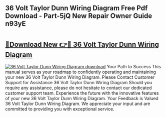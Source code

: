 ## 36 Volt Taylor Dunn Wiring Diagram Free Pdf Download - Part-5jQ New Repair Owner Guide n93yE

# <h2><a href="http://dfjl27.blite.top/?on=36+Volt+Taylor+Dunn+Wiring+Diagram">🔗Download New 👉🔴 36 Volt Taylor Dunn Wiring Diagram</a></h2>

[![36 Volt Taylor Dunn Wiring Diagram download](https://i.imgur.com/lujVjoI.png)](http://dfjl27.blite.top/?on=36+Volt+Taylor+Dunn+Wiring+Diagram)
Your Path to Success This manual serves as your roadmap to confidently operating and maintaining your new 36 Volt Taylor Dunn Wiring Diagram. Please Contact Customer Support for Assistance 36 Volt Taylor Dunn Wiring Diagram Should you require any assistance, please do not hesitate to contact our dedicated customer support team. Experience the future with the innovative features of your new 36 Volt Taylor Dunn Wiring Diagram. Your Feedback is Valued 36 Volt Taylor Dunn Wiring Diagram. We appreciate your input and are committed to providing you with exceptional service.
